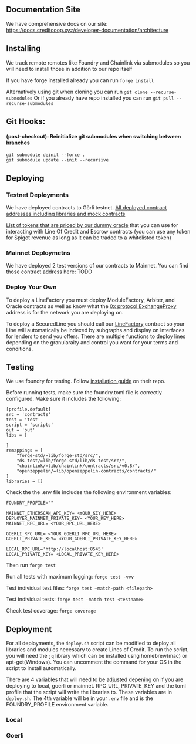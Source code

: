 ## Documentation Site

We have comprehensive docs on our site:
https://docs.creditcoop.xyz/developer-documentation/architecture

## Installing

We track remote remotes like Foundry and Chainlink via submodules so you will need to install those in addition to our repo itself

If you have forge installed already you can run `forge install`

Alternatively using  git when cloning you can run `git clone --recurse-submodules`
Or if you already have repo installed you can run `git pull --recurse-submodules`


## Git Hooks:

#### (post-checkout): Reinitialize git submodules when switching between branches
```
git submodule deinit --force .
git submodule update --init --recursive
```

## Deploying

### Testnet Deployments

We have deployed contracts to Gõrli testnet.
[All deployed contract addresses including libraries and mock contracts](https://near-diploma-a92.notion.site/Deployed-Verified-Contracts-4717a0e2b231459e891e7e4565ec4e81)

[List of tokens that are priced by our dummy oracle](https://near-diploma-a92.notion.site/Test-Tokens-10-17-2afd16dde17c45eeba14b780d58ba28b) that you can use for interacting with Line Of Credit and Escrow contracts (you can use any token for Spigot revenue as long as it can be traded to a whitelisted token)

### Mainnet Deploymetns

We have deployed 2 test versions of our contracts to Mainnet. You can find those contract address here: TODO

### Deploy Your Own

To deploy a LineFactory you must deploy ModuleFactory, Arbiter, and Oracle contracts as well as know what the [0x protocol ExchangeProxy](https://docs.0x.org/introduction/0x-cheat-sheet#exchange-proxy-addresses) address is for the network you are deploying on.

To deploy a SecuredLine you should call our [LineFactory](https://github.com/credit-cooperative/Line-of-Credit/blob/master/contracts/interfaces/ILineFactory.sol) contract so your Line will automatically be indexed by subgraphs and display on interfaces for lenders to send you offers. There are multiple functions to deploy lines depending on the granularaity and control you want for your terms and conditions.

## Testing

We use foundry for testing. Follow [installation guide](https://github.com/foundry-rs/foundry) on their repo.

Before running tests, make sure the foundry.toml file is correctly configured. Make sure it includes the following:

```
[profile.default]
src = 'contracts'
test = 'test'
script = 'scripts'
out = 'out'
libs = [

]
remappings = [
    "forge-std/=lib/forge-std/src/",
    "ds-test/=lib/forge-std/lib/ds-test/src/",
    "chainlink/=lib/chainlink/contracts/src/v0.8/",
    "openzeppelin/=lib/openzeppelin-contracts/contracts/"
]
libraries = []
```

Check the the .env file includes the following environment variables:

```
FOUNDRY_PROFILE=""

MAINNET_ETHERSCAN_API_KEY= <YOUR_KEY_HERE>
DEPLOYER_MAINNET_PRIVATE_KEY= <YOUR_KEY_HERE>
MAINNET_RPC_URL= <YOUR_RPC_URL_HERE>

GOERLI_RPC_URL= <YOUR_GOERLI_RPC_URL_HERE>
GOERLI_PRIVATE_KEY= <YOUR_GOERLI_PRIVATE_KEY_HERE>

LOCAL_RPC_URL='http://localhost:8545'
LOCAL_PRIVATE_KEY= <LOCAL_PRIVATE_KEY_HERE>
```

Then run `forge test`

Run all tests with maximum logging:
`forge test -vvv`

Test individual test files:
`forge test —match-path <filepath>`

Test individual tests:
`forge test —match-test <testname>`

Check test coverage:
`forge coverage`

## Deployment
For all deployments, the `deploy.sh` script can be modified to deploy all libraries and modules necessary to create Lines of Credit. To run the script, you will need the `jq` library which can be installed usng homebrew(mac) or apt-get(Windows). You can uncomment the command for your OS in the script to install automatically.

There are 4 variables that will need to be adjusted depening on if you are deploying to local, goerli or mainnet. RPC_URL, PRIVATE_KEY and the toml profile that the script will write the libraries to. These  variables are in `deploy.sh`. The 4th variable will be  in your `.env` file and is the FOUNDRY_PROFILE environment variable.


### Local

### Goerli
